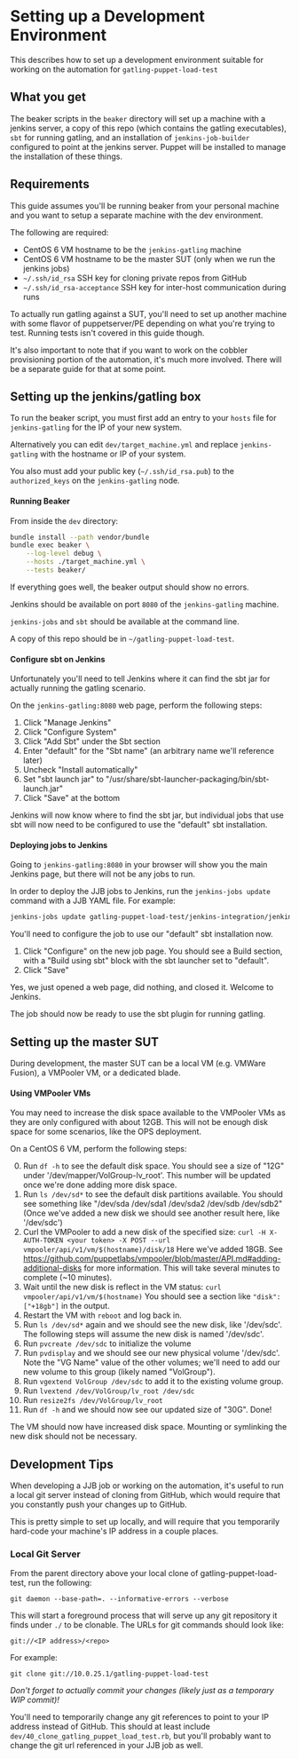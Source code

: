 # Setting up a Development Environment
This describes how to set up a development environment suitable for working on
the automation for `gatling-puppet-load-test`

## What you get
The beaker scripts in the `beaker` directory will set up a machine with a
jenkins server, a copy of this repo (which contains the gatling executables),
`sbt` for running gatling, and an installation of `jenkins-job-builder`
configured to point at the jenkins server. Puppet will be installed to manage
the installation of these things.

## Requirements
This guide assumes you'll be running beaker from your personal machine and you
want to setup a separate machine with the dev environment.

The following are required:
* CentOS 6 VM hostname to be the `jenkins-gatling` machine
* CentOS 6 VM hostname to be the master SUT (only when we run the jenkins jobs)
* `~/.ssh/id_rsa` SSH key for cloning private repos from GitHub
* `~/.ssh/id_rsa-acceptance` SSH key for inter-host communication during runs

To actually run gatling against a SUT, you'll need to set up another machine
with some flavor of puppetserver/PE depending on what you're trying to test.
Running tests isn't covered in this guide though.

It's also important to note that if you want to work on the cobbler provisioning
portion of the automation, it's much more involved. There will be a separate
guide for that at some point.

## Setting up the jenkins/gatling box
To run the beaker script, you must first add an entry to your `hosts` file for
`jenkins-gatling` for the IP of your new system.

Alternatively you can edit `dev/target_machine.yml` and
replace `jenkins-gatling` with the hostname or IP of your system.

You also must add your public key (`~/.ssh/id_rsa.pub`) to the `authorized_keys` on
the `jenkins-gatling` node.

#### Running Beaker

From inside the `dev` directory:
```bash
bundle install --path vendor/bundle
bundle exec beaker \
	--log-level debug \
	--hosts ./target_machine.yml \
	--tests beaker/
```

If everything goes well, the beaker output should show no errors.

Jenkins should be available on port `8080` of the `jenkins-gatling` machine.

`jenkins-jobs` and `sbt` should be available at the command line.

A copy of this repo should be in `~/gatling-puppet-load-test`.

#### Configure sbt on Jenkins

Unfortunately you'll need to tell Jenkins where it can find the sbt jar for
actually running the gatling scenario.

On the `jenkins-gatling:8080` web page, perform the following steps:

1. Click "Manage Jenkins"
2. Click "Configure System"
3. Click "Add Sbt" under the Sbt section
4. Enter "default" for the "Sbt name" (an arbitrary name we'll reference later)
5. Uncheck "Install automatically"
6. Set "sbt launch jar" to "/usr/share/sbt-launcher-packaging/bin/sbt-launch.jar"
7. Click "Save" at the bottom

Jenkins will now know where to find the sbt jar, but individual jobs that use
sbt will now need to be configured to use the "default" sbt installation.

#### Deploying jobs to Jenkins

Going to `jenkins-gatling:8080` in your browser will show you the main Jenkins
page, but there will not be any jobs to run.

In order to deploy the JJB jobs to Jenkins, run the `jenkins-jobs update`
command with a JJB YAML file. For example:
```bash
jenkins-jobs update gatling-puppet-load-test/jenkins-integration/jenkins-jobs/run_gatling_scenario.yml
```

You'll need to configure the job to use our "default" sbt installation now.

1. Click "Configure" on the new job page.
   You should see a Build section, with a "Build using sbt" block with the sbt
   launcher set to "default".
2. Click "Save"

Yes, we just opened a web page, did nothing, and closed it. Welcome to Jenkins.

The job should now be ready to use the sbt plugin for running gatling.

## Setting up the master SUT

During development, the master SUT can be a local VM (e.g. VMWare Fusion), a
VMPooler VM, or a dedicated blade.

#### Using VMPooler VMs

You may need to increase the disk space available to the VMPooler VMs as they
are only configured with about 12GB. This will not be enough disk space for some
scenarios, like the OPS deployment.

On a CentOS 6 VM, perform the following steps:

0.  Run `df -h` to see the default disk space. You should see a size of "12G"
    under '/dev/mapper/VolGroup-lv_root'. This number will be updated once we're
    done adding more disk space.
1.  Run `ls /dev/sd*` to see the default disk partitions available.
    You should see something like "/dev/sda /dev/sda1 /dev/sda2 /dev/sdb /dev/sdb2"
    (Once we've added a new disk we should see another result here, like '/dev/sdc')
2.  Curl the VMPooler to add a new disk of the specified size:
    `curl -H X-AUTH-TOKEN <your token> -X POST --url vmpooler/api/v1/vm/$(hostname)/disk/18`
    Here we've added 18GB. See
    https://github.com/puppetlabs/vmpooler/blob/master/API.md#adding-additional-disks
    for more information. This will take several minutes to complete (~10
    minutes).
3.  Wait until the new disk is reflect in the VM status:
    `curl vmpooler/api/v1/vm/$(hostname)`
    You should see a section like `"disk": ["+18gb"]` in the output.
4.  Restart the VM with `reboot` and log back in.
5.  Run `ls /dev/sd*` again and we should see the new disk, like '/dev/sdc'.
    The following steps will assume the new disk is named '/dev/sdc'.
6.  Run `pvcreate /dev/sdc` to initialize the volume
7.  Run `pvdisplay` and we should see our new physical volume '/dev/sdc'.
    Note the "VG Name" value of the other volumes; we'll need to add our new
    volume to this group (likely named "VolGroup").
8.  Run `vgextend VolGroup /dev/sdc` to add it to the existing volume group.
9.  Run `lvextend /dev/VolGroup/lv_root /dev/sdc`
10. Run `resize2fs /dev/VolGroup/lv_root`
11. Run `df -h` and we should now see our updated size of "30G". Done!

The VM should now have increased disk space. Mounting or symlinking the new disk
should not be necessary.

## Development Tips

When developing a JJB job or working on the automation, it's useful to run a
local git server instead of cloning from GitHub, which would require that you
constantly push your changes up to GitHub.

This is pretty simple to set up locally, and will require that you temporarily
hard-code your machine's IP address in a couple places.

### Local Git Server

From the parent directory above your local clone of gatling-puppet-load-test,
run the following:

    git daemon --base-path=. --informative-errors --verbose

This will start a foreground process that will serve up any git repository it
finds under `./` to be clonable. The URLs for git commands should look like:

    git://<IP address>/<repo>

For example:

    git clone git://10.0.25.1/gatling-puppet-load-test

*Don't forget to actually commit your changes (likely just as a temporary WIP
commit)!*

You'll need to temporarily change any git references to point to your IP address
instead of GitHub. This should at least include
`dev/40_clone_gatling_puppet_load_test.rb`, but you'll probably want to change
the git url referenced in your JJB job as well.
